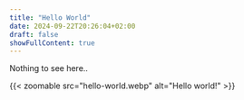 ```yaml
---
title: "Hello World"
date: 2024-09-22T20:26:04+02:00
draft: false
showFullContent: true
---
```

Nothing to see here..

{{< zoomable src="hello-world.webp" alt="Hello world!" >}}
